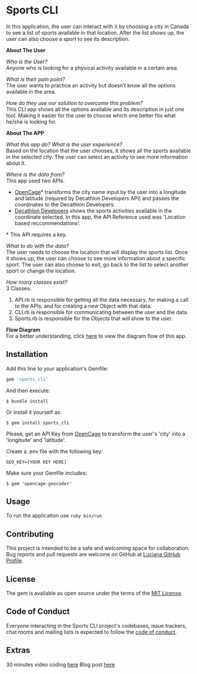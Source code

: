 # Sports CLI

In this application, the user can interact with it by choosing a city in Canada to see a list of sports available in that location. After the list shows up, the user can also choose a sport to see its description.

**About The User**

*Who is the User?*\
Anyone who is looking for a physical activity available in a certain area.

*What is their pain point?*\
The user wants to practice an activity but doesn’t know all the options available in the area.

*How do they use our solution to overcome this problem?*\
This CLI app shows all the options available and its description in just one tool. Making it easier for the user to choose which one better fits what he/she is looking for.

**About The APP**

*What this app do? What is the user experience?*\
Based on the location that the user chooses, it shows all the sports available in the selected city. The user can select an activity to see more information about it.

*Where is the data from?*\
This app used two APIs.
* [OpenCage](https://opencagedata.com)* transforms the city name input by the user into a longitude and latitude (required by Decathlon Developers API) and passes the coordinates to the Decathlon Developers.
* [Decathlon Developers](https://developers.decathlon.com/products/sports/docs) shows the sports activities available
in the coordinate selected. In this app, the API Reference used was 'Location based reccommendations'.

\* This API requires a key.

*What to do with the data?*\
The user needs to choose the location that will display the sports list. Once it shows up, the user can choose to see more information about a specific sport.
The user can also choose to exit, go back to the list to select another sport or change the location.

*How many classes exist?*\
3 Classes:
1. API.rb is responsible for getting all the data necessary, for making a call to the APIs, and for creating a new Object with that data.
2. CLI.rb is responsible for communicating between the user and the data.
3. Sports.rb is responsible for the Objects that will show to the user.

**Flow Diagram**\
For a better understanding, click [here](https://drive.google.com/file/d/1ANF-wdZSBUzcaaAP-_1v8IyzyyTTS5WU/view?usp=sharing) to view the diagram flow of this app.

## Installation

Add this line to your application's Gemfile:

```ruby
gem 'sports_cli'
```

And then execute:

    $ bundle install

Or install it yourself as:

    $ gem install sports_cli

Please, get an API Key from [OpenCage](https://opencagedata.com/) to transform the user's 'city' into a 'longitude' and 'latitude'.

Create a .env file with the following key:
```
GEO_KEY=[YOUR KEY HERE]
```

Make sure your Gemfile includes:
```
$ gem 'opencage-geocoder'
```
## Usage

To run the application use `ruby bin/run`

## Contributing

This project is intended to be a safe and welcoming space for collaboration.
Bug reports and pull requests are welcome on GitHub at [Luciana GitHub Profile](https://github.com/luciana-lab).

## License

The gem is available as open source under the terms of the [MIT License](https://opensource.org/licenses/MIT).

## Code of Conduct

Everyone interacting in the Sports CLI project's codebases, issue trackers, chat rooms and mailing lists is expected to follow the [code of conduct](https://github.com/[USERNAME]/sports_cli/blob/master/CODE_OF_CONDUCT.md).

## Extras
30 minutes video coding [here](https://youtu.be/-cDJmhXAYJw)
Blog post [here](https://luciana-lab.medium.com/what-ive-learned-in-my-first-coding-project-6e90e4b8f5c9)